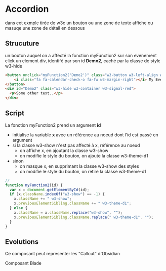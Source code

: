 # Accordion

dans cet exmple tirée de w3c 
un bouton ou une zone de texte affiche ou masuqe une zone de détail en dessous

## Strucuture
un bouton auquel on a affecté la fonction myFunction2 sur son evenement click
un element div, identifé par son id **Demo2**, caché par la classe de style w3-hide
```html
<button onclick="myFunction2('Demo2')" class="w3-button w3-left-align w3-block">
    <i class="fa fa-calendar-check-o fa-fw w3-margin-right"></i> My Events
</button>
<div id="Demo2" class="w3-hide w3-container w3-signal-red">
  <p>Some other text..</p>
</div>
```
## Script
La fonction myFunction2 prend un argument **id**
- initialise la variable **x** avec un référence au noeud dont l'id est passé en argument
- si la classe w3-show n'est pas affecté à x, référence au noeud
  - on affiche x, en ajoutant la classe w3-show
  - on modifie le style du bouton, on ajoute la classe w3-theme-d1
- sinon
  - on masque x, en supprimant la classe w3-show des styles
  -  on modifie le style du bouton, on retire la classe w3-theme-d1

```js
// 
function myFunction2(id) {
  var x = document.getElementById(id);
  if (x.className.indexOf("w3-show") == -1) {
    x.className += " w3-show";
    x.previousElementSibling.className += " w3-theme-d1";
  } else { 
    x.className = x.className.replace("w3-show", "");
    x.previousElementSibling.className.replace(" w3-theme-d1", "");
  }
}
```

## Evolutions
Ce composant peut representer les "Callout" d'Obsidian

Composant Blade


